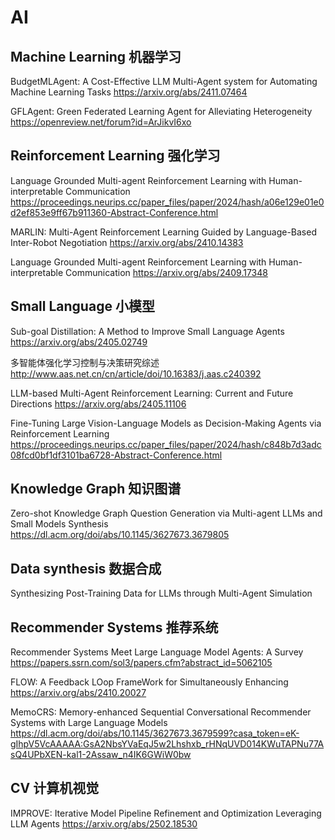 # AI
## Machine Learning 机器学习
BudgetMLAgent: A Cost-Effective LLM Multi-Agent system for Automating Machine Learning Tasks
https://arxiv.org/abs/2411.07464

GFLAgent: Green Federated Learning Agent for Alleviating Heterogeneity
https://openreview.net/forum?id=ArJikvI6xo

## Reinforcement Learning 强化学习
Language Grounded Multi-agent Reinforcement Learning with Human-interpretable Communication
https://proceedings.neurips.cc/paper_files/paper/2024/hash/a06e129e01e0d2ef853e9ff67b911360-Abstract-Conference.html

MARLIN: Multi-Agent Reinforcement Learning Guided by Language-Based Inter-Robot Negotiation
https://arxiv.org/abs/2410.14383

Language Grounded Multi-agent Reinforcement Learning with Human-interpretable Communication
https://arxiv.org/abs/2409.17348

## Small Language 小模型
Sub-goal Distillation: A Method to Improve Small Language Agents
https://arxiv.org/abs/2405.02749

多智能体强化学习控制与决策研究综述
http://www.aas.net.cn/cn/article/doi/10.16383/j.aas.c240392

LLM-based Multi-Agent Reinforcement Learning: Current and Future Directions
https://arxiv.org/abs/2405.11106

Fine-Tuning Large Vision-Language Models as Decision-Making Agents via Reinforcement Learning
https://proceedings.neurips.cc/paper_files/paper/2024/hash/c848b7d3adc08fcd0bf1df3101ba6728-Abstract-Conference.html

## Knowledge Graph 知识图谱
Zero-shot Knowledge Graph Question Generation via Multi-agent LLMs and Small Models Synthesis
https://dl.acm.org/doi/abs/10.1145/3627673.3679805

## Data synthesis 数据合成
Synthesizing Post-Training Data for LLMs through Multi-Agent Simulation

## Recommender Systems 推荐系统
Recommender Systems Meet Large Language Model Agents: A Survey
https://papers.ssrn.com/sol3/papers.cfm?abstract_id=5062105

FLOW: A Feedback LOop FrameWork for Simultaneously Enhancing 
https://arxiv.org/abs/2410.20027

MemoCRS: Memory-enhanced Sequential Conversational Recommender Systems with Large Language Models
https://dl.acm.org/doi/abs/10.1145/3627673.3679599?casa_token=eK-gIhpV5VcAAAAA:GsA2NbsYVaEqJ5w2Lhshxb_rHNqUVD014KWuTAPNu77AsQ4UPbXEN-kal1-2Assaw_n4IK6GWiW0bw

## CV 计算机视觉
IMPROVE: Iterative Model Pipeline Refinement and Optimization Leveraging LLM Agents
https://arxiv.org/abs/2502.18530
